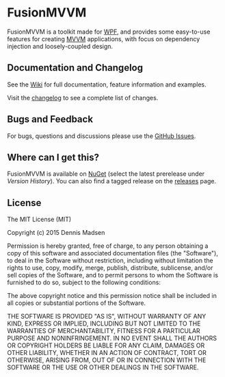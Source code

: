 FusionMVVM
==========

FusionMVVM is a toolkit made for [WPF][wpf], and provides some easy-to-use features for creating [MVVM][mvvm] applications, with focus on dependency injection and loosely-coupled design.

## Documentation and Changelog

See the [Wiki][wiki] for full documentation, feature information and examples.

Visit the [changelog](CHANGELOG.md) to see a complete list of changes.

## Bugs and Feedback

For bugs, questions and discussions please use the [GitHub Issues][issues].

## Where can I get this?

FusionMVVM is available on [NuGet][nuget] (select the latest prerelease under _Version History_). You can also find a tagged release on the [releases][releases] page.

## License

The MIT License (MIT)

Copyright (c) 2015 Dennis Madsen

Permission is hereby granted, free of charge, to any person obtaining a copy
of this software and associated documentation files (the "Software"), to deal
in the Software without restriction, including without limitation the rights
to use, copy, modify, merge, publish, distribute, sublicense, and/or sell
copies of the Software, and to permit persons to whom the Software is
furnished to do so, subject to the following conditions:

The above copyright notice and this permission notice shall be included in all
copies or substantial portions of the Software.

THE SOFTWARE IS PROVIDED "AS IS", WITHOUT WARRANTY OF ANY KIND, EXPRESS OR
IMPLIED, INCLUDING BUT NOT LIMITED TO THE WARRANTIES OF MERCHANTABILITY,
FITNESS FOR A PARTICULAR PURPOSE AND NONINFRINGEMENT. IN NO EVENT SHALL THE
AUTHORS OR COPYRIGHT HOLDERS BE LIABLE FOR ANY CLAIM, DAMAGES OR OTHER
LIABILITY, WHETHER IN AN ACTION OF CONTRACT, TORT OR OTHERWISE, ARISING FROM,
OUT OF OR IN CONNECTION WITH THE SOFTWARE OR THE USE OR OTHER DEALINGS IN THE
SOFTWARE.

[wiki]: https://github.com/Ciesix/FusionMVVM/wiki
[issues]: https://github.com/Ciesix/FusionMVVM/issues
[releases]: https://github.com/Ciesix/FusionMVVM/releases

[wpf]: http://en.wikipedia.org/wiki/Windows_Presentation_Foundation
[mvvm]: http://en.wikipedia.org/wiki/Model_View_ViewModel
[nuget]: https://www.nuget.org/packages/FusionMVVM
